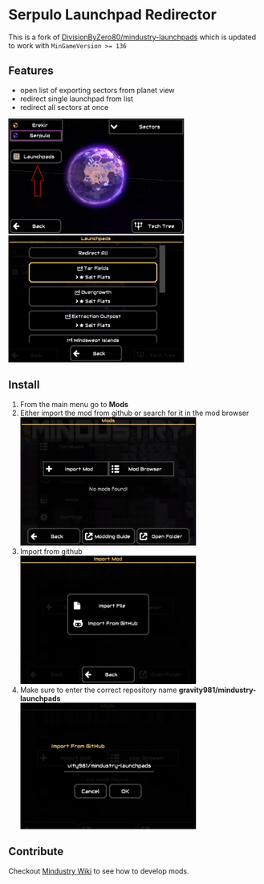# Serpulo Launchpad Redirector

This is a fork of [DivisionByZero80/mindustry-launchpads](https://github.com/DivisionByZero80/mindustry-launchpads) which is updated to work with `MinGameVersion >= 136`

## Features

- open list of exporting sectors from planet view
- redirect single launchpad from list
- redirect all sectors at once

<img src="doc/feature_1.png" width="350" title="hover text"/><br/>
<img src="doc/feature_2.png" width="350" title="hover text"/>

## Install
1. From the main menu go to **Mods**
1. Either import the mod from github or search for it in the mod browser<br/><img src="doc/install_mod_1.png" width="350" title="hover text"/>
1. Import from github<br/><img src="doc/install_mod_2.png" width="350" title="hover text"/>
1. Make sure to enter the correct repository name **gravity981/mindustry-launchpads**<br/><img src="doc/install_mod_3.png" width="350" title="hover text"/>


## Contribute
Checkout [Mindustry Wiki](https://mindustrygame.github.io/wiki/modding/1-modding/) to see how to develop mods.
